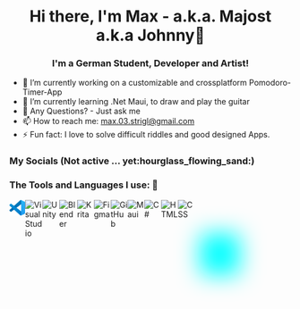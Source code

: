 <h1 align="center"> Hi there, I'm Max - a.k.a. Majost a.k.a Johnny👋 </h1>

<h3 align="center"> I'm a German Student, Developer and Artist! </h3>

<!--<img align="right" alt="Coding" width="300" src="https://cdn.dribbble.com/users/50886/screenshots/2710024/coding.gif"> -->

<p align="left"> 
</p>

- 🔭 I’m currently working on a customizable and crossplatform Pomodoro-Timer-App
- 🌱 I’m currently learning .Net Maui, to draw and play the guitar
- 💬 Any Questions? - Just ask me
- 📫 How to reach me: max.03.strigl@gmail.com
- ⚡ Fun fact: I love to solve difficult riddles and good designed Apps.

<h3 align="left"> My Socials (Not active ... yet:hourglass_flowing_sand:) </h3>


### The Tools and Languages I use: :wrench:
<a href="https://code.visualstudio.com/">
    <img align="left" alt="Visual Studio Code" width="28px" src="https://raw.githubusercontent.com/github/explore/bbd48b997e8d0bef63f676eca4da5e1f76487b56/topics/visual-studio-code/visual-studio-code.png"/>
</a>

<a href="https://visualstudio.microsoft.com/de/">
    <img align="left" alt="Visual Studio" width="31px" src="https://visualstudio.microsoft.com/wp-content/uploads/2021/10/Product-Icon.svg"/>
</a>

<a href="https://unity.com/">
    <img align="left" alt="Unity" width="30px" src="https://i.redd.it/tu3gt6ysfxq71.png"/>
</a>

<a href="https://www.blender.org/">
    <img align="left" alt="Blender" width="32px" src="https://upload.wikimedia.org/wikipedia/commons/0/0c/Blender_logo_no_text.svg"/>
</a>

<a href="https://krita.org/en/">
    <img align="left" alt="Krita" width="30px" src="https://upload.wikimedia.org/wikipedia/commons/7/73/Calligrakrita-base.svg"/>
</a>

<a href="https://www.figma.com/de/">
    <img align="left" alt="Figma" width="30=px" src="http://blog.greggant.com/images/posts/2019-04-25-figma/Figma.png">
</a>

<a href="https://github.com/">
    <img align="left" alt="GitHub" width="30px" src="https://cdn-icons-png.flaticon.com/512/25/25231.png"/>
</a>

<a href="https://dotnet.microsoft.com/en-us/apps/maui">
    <img align="left" alt="Maui" width="30px" src="https://styles.redditmedia.com/t5_2odyx7/styles/communityIcon_19sk0x18irz41.png"/>
</a>


<a>
    <img align="left" alt="C#" width="30px" src="https://camo.githubusercontent.com/8d56e87edf99e89bfc457cd62462e0b7aae19e6b197b1df5c542d474d8d76f81/68747470733a2f2f646576656c6f7065722e6665646f726170726f6a6563742e6f72672f7374617469632f6c6f676f2f6373686172702e706e67" style=" box-shadow: 120px 80px 40px 20px #0ff;"/>
</a>



<a>
    <img align="left" alt="HTML" width="30px" src="https://cdn-icons-png.flaticon.com/512/1216/1216733.png"/>
</a>
<a>
<img align="left" alt="CSS" width="30px" src="https://upload.wikimedia.org/wikipedia/commons/thumb/6/62/CSS3_logo.svg/800px-CSS3_logo.svg.png"/>
</a>
<!--
**Maximilian-Strigl/Maximilian-Strigl** is a ✨ _special_ ✨ repository because its `README.md` (this file) appears on your GitHub profile. 

- 🔭 I’m currently working on ...
- 🌱 I’m currently learning     ..
- 👯 I’m looking to collaborate on ...
- 🤔 I’m looking for help with ...
- 💬 Ask me about ...
- 📫 How to reach me: ...
- 😄 Pronouns: ...
- ⚡ Fun fact: ...
-->
